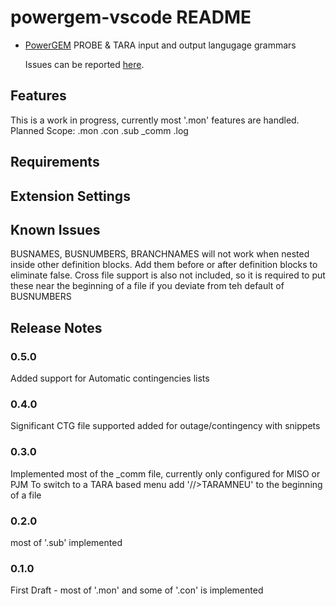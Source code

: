# powergem-vscode README

* [PowerGEM](https://www.power-gem.com/) PROBE & TARA input and output langugage grammars

    Issues can be reported [here](https://github.com/PowerGem/VSCodeExtension/issues).

## Features

This is a work in progress, currently most '.mon' features are handled.
Planned Scope:
.mon
.con
.sub
_comm
.log

## Requirements


## Extension Settings


## Known Issues

BUSNAMES, BUSNUMBERS, BRANCHNAMES will not work when nested inside other definition blocks. Add them before or after definition blocks to eliminate false. Cross file support is also not included, so it is required to put these near the beginning of a file if you deviate from teh default of BUSNUMBERS



## Release Notes

### 0.5.0

Added support for Automatic contingencies lists

### 0.4.0

Significant CTG file supported added for outage/contingency with snippets

### 0.3.0

Implemented most of the _comm file, currently only configured for MISO or PJM
To switch to a TARA based menu add '//>TARAMNEU' to the beginning of a file

### 0.2.0

most of '.sub' implemented


### 0.1.0

First Draft - most of '.mon' and some of '.con' is implemented

